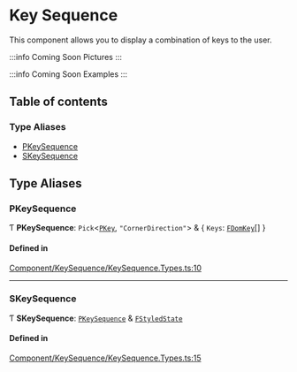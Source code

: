 # Key Sequence

This component allows you to display a combination of keys to the user.

:::info Coming Soon
Pictures
:::

:::info Coming Soon
Examples
:::

## Table of contents

### Type Aliases

- [PKeySequence](key-sequence.md#pkeysequence)
- [SKeySequence](key-sequence.md#skeysequence)

## Type Aliases

### PKeySequence

Ƭ **PKeySequence**: `Pick`\<[`PKey`](key.md#pkey), ``"CornerDirection"``\> & \{ `Keys`: [`FDomKey`](key.md#fdomkey)[]  }

#### Defined in

[Component/KeySequence/KeySequence.Types.ts:10](https://github.com/GageSorrell/FluentReactKeybinds/blob/b173d2b/Source/Component/KeySequence/KeySequence.Types.ts#L10)

___

### SKeySequence

Ƭ **SKeySequence**: [`PKeySequence`](key-sequence.md#pkeysequence) & [`FStyledState`](../interfaces/Utility_Utility_Types.FStyledState.md)

#### Defined in

[Component/KeySequence/KeySequence.Types.ts:15](https://github.com/GageSorrell/FluentReactKeybinds/blob/b173d2b/Source/Component/KeySequence/KeySequence.Types.ts#L15)

